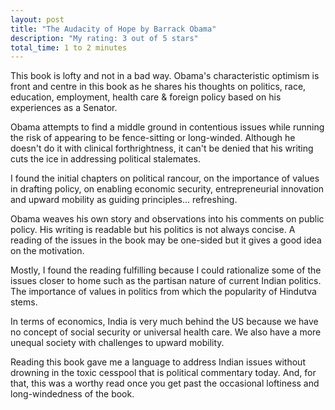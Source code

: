 ```yaml
---
layout: post
title: "The Audacity of Hope by Barrack Obama"
description: "My rating: 3 out of 5 stars"
total_time: 1 to 2 minutes
---
```


This book is lofty and not in a bad way. Obama's characteristic optimism is front and centre in this book as he shares his thoughts on politics, race, education, employment, health care & foreign policy based on his experiences as a Senator. 

Obama attempts to find a middle ground in contentious issues while running the risk of appearing to be fence-sitting or long-winded. Although he doesn't do it with clinical forthrightness, it can't be denied that his writing cuts the ice in addressing political stalemates. 

I found the initial chapters on political rancour, on the importance of values in drafting policy, on enabling economic security, entrepreneurial innovation and upward mobility as guiding principles... refreshing. 

Obama weaves his own story and observations into his comments on public policy. His writing is readable but his politics is not always concise. A reading of the issues in the book may be one-sided but it gives a good idea on the motivation. 

Mostly, I found the reading fulfilling because I could rationalize some of the issues closer to home such as the partisan nature of current Indian politics. The importance of values in politics from which the popularity of Hindutva stems. 

In terms of economics, India is very much behind the US because we have no concept of social security or universal health care. We also have a more unequal society with challenges to upward mobility. 

Reading this book gave me a language to address Indian issues without drowning in the toxic cesspool that is political commentary today. And, for that, this was a worthy read once you get past the occasional loftiness and long-windedness of the book.